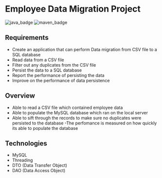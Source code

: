 # Employee Data Migration Project
![java_badge](https://img.shields.io/badge/-Java-lightgrey?style=for-the-badge&logo=appveyor)
![maven_badge](https://img.shields.io/badge/-Maven-yellow?style=for-the-badge&logo=appveyor) 

## Requirements
- Create an application that can perform Data migration from CSV file to a SQL database
- Read data from a CSV file
- Filter out any duplicates from the CSV file
- Persist the data to a SQL database
- Report the performance of persisting the data
- Improve on the performance of data persistence 

## Overview
- Able to read a CSV file which contained employee data
- Able to populate the MySQL database which ran on the local server
- Able to sift through the records to make sure no duplicates were persisted to the database
-The perfomance is measured on how quickly its able to populate the database

## Technologies
- MySQL
- Threading
- DTO (Data Transfer Object)
- DAO (Data Access Object)



